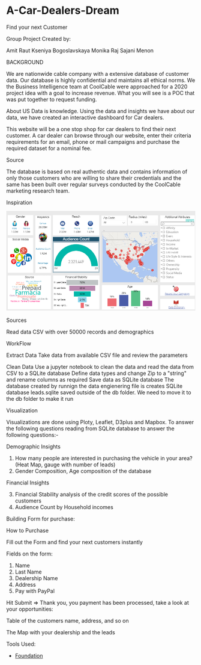 # A-Car-Dealers-Dream
Find your next Customer 

Group Project Created by:

Amit Raut
Kseniya Bogoslavskaya
Monika Raj
Sajani Menon

BACKGROUND

We are nationwide cable company with a extensive database of customer data. Our database is highly confidential and maintains all ethical norms. 
We the Business Intelligence team at CoolCable were approached for a 2020 project idea with a goal to increase revenue. 
What you will see is a POC that was put together to request funding.

About US
Data is knowledge. Using the data and insights we have about our data, we have created an interactive dashboard for Car dealers. 

This website will be a one stop shop for car dealers to find their next customer. A car dealer can browse through our website, enter their criteria requirements for an email, phone or mail campaigns and purchase the required dataset for a nominal fee. 

Source 

The database is based on real authentic data and contains information of only those customers who are willing to share their credentials and the same has been built over regular surveys conducted by the CoolCable marketing research team.    

Inspiration

![End Goal](https://github.com/sajanimenon/A-Car-Dealer-s-Dream/blob/master/static/images/image001.png)

Sources

Read data CSV with over 50000 records and demographics

WorkFlow

Extract Data
Take data from available CSV file and review the parameters 

Clean Data
Use a jupyter notebook to clean the data and read the data from CSV to a SQLite database
Define data types and change Zip to a "string" and rename columns as required
Save data as SQLite database
The database created by runnign the data engienering file is creates SQLite database leads.sqlite saved outside of the db folder. We need to move it to the db folder to make it run 

Visualization

Visualizations are done using Ploty, Leaflet, D3plus and Mapbox. To answer the following questions reading from SQLite database to answer the following questions:-

Demographic Insights

1. How many people are interested in purchasing the vehicle in your area? (Heat Map, gauge with number of leads)
2. Gender Composition, Age composition of the database

Financial Insights

3. Financial Stability analysis of the credit scores of the possible customers
4. Audience Count by Household incomes

Building Form for purchase:

How to Purchase

Fill out the Form and find your next customers instantly 

Fields on the form:
1. Name
2. Last Name
3. Dealership Name
4. Address
5. Pay with PayPal 

Hit Submit => Thank you, you payment has been processed, take a look at your opportunities:

Table of the customers name, address, and so on

The Map with your dealership and the leads 

Tools Used: 
- [Foundation](https://foundation.zurb.com/sites/docs/)

